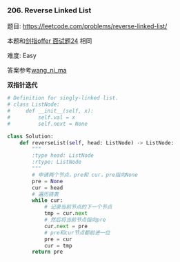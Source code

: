 ### 206. Reverse Linked List

题目:
<https://leetcode.com/problems/reverse-linked-list/>  

本题和[剑指offer 面试题24](https://leetcode-cn.com/problems/fan-zhuan-lian-biao-lcof/) 相同


难度:   Easy

答案参考[wang_ni_ma](https://leetcode-cn.com/problems/reverse-linked-list/solution/dong-hua-yan-shi-206-fan-zhuan-lian-biao-by-user74/)

**双指针迭代**
```python
# Definition for singly-linked list.
# class ListNode:
#     def __init__(self, x):
#         self.val = x
#         self.next = None

class Solution:
    def reverseList(self, head: ListNode) -> ListNode:
        """
        :type head: ListNode
        :rtype: ListNode
        """
        # 申请两个节点，pre和 cur，pre指向None
        pre = None
        cur = head
        # 遍历链表
        while cur:
            # 记录当前节点的下一个节点
            tmp = cur.next
            # 然后将当前节点指向pre
            cur.next = pre
            # pre和cur节点都前进一位
            pre = cur
            cur = tmp
        return pre
```

